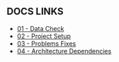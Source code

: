 ## DOCS LINKS

- [01 - Data Check](./docs/01-data-check.md)
- [02 - Project Setup](./docs/02-project-setup.md)
- [03 - Problems Fixes](./docs/03-problems-fixes.md)
- [04 - Architecture Dependencies](./docs/04-architecture-dependencies.md)
